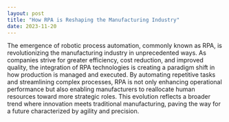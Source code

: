 ```yaml
---
layout: post
title: "How RPA is Reshaping the Manufacturing Industry"
date: 2023-11-20
---
```


The emergence of robotic process automation, commonly known as RPA, is revolutionizing the manufacturing industry in unprecedented ways. As companies strive for greater efficiency, cost reduction, and improved quality, the integration of RPA technologies is creating a paradigm shift in how production is managed and executed. By automating repetitive tasks and streamlining complex processes, RPA is not only enhancing operational performance but also enabling manufacturers to reallocate human resources toward more strategic roles. This evolution reflects a broader trend where innovation meets traditional manufacturing, paving the way for a future characterized by agility and precision.
